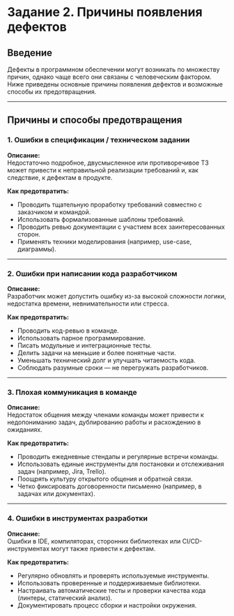 # Задание 2. Причины появления дефектов

## Введение

Дефекты в программном обеспечении могут возникать по множеству причин, однако чаще всего они связаны с человеческим фактором. Ниже приведены основные причины появления дефектов и возможные способы их предотвращения.

---

## Причины и способы предотвращения

### 1. Ошибки в спецификации / техническом задании

**Описание:**  
Недостаточно подробное, двусмысленное или противоречивое ТЗ может привести к неправильной реализации требований и, как следствие, к дефектам в продукте.

**Как предотвратить:**

- Проводить тщательную проработку требований совместно с заказчиком и командой.
- Использовать формализованные шаблоны требований.
- Проводить ревью документации с участием всех заинтересованных сторон.
- Применять техники моделирования (например, use-case, диаграммы).

---

### 2. Ошибки при написании кода разработчиком

**Описание:**  
Разработчик может допустить ошибку из-за высокой сложности логики, недостатка времени, невнимательности или стресса.

**Как предотвратить:**

- Проводить код-ревью в команде.
- Использовать парное программирование.
- Писать модульные и интеграционные тесты.
- Делить задачи на меньшие и более понятные части.
- Уменьшать технический долг и улучшать читаемость кода.
- Соблюдать разумные сроки — не перегружать разработчиков.

---

### 3. Плохая коммуникация в команде

**Описание:**  
Недостаток общения между членами команды может привести к недопониманию задач, дублированию работы и расхождению в ожиданиях.

**Как предотвратить:**

- Проводить ежедневные стендапы и регулярные встречи команды.
- Использовать единые инструменты для постановки и отслеживания задач (например, Jira, Trello).
- Поощрять культуру открытого общения и обратной связи.
- Четко фиксировать договоренности письменно (например, в задачах или документах).

---

### 4. Ошибки в инструментах разработки

**Описание:**  
Ошибки в IDE, компиляторах, сторонних библиотеках или CI/CD-инструментах могут также привести к дефектам.

**Как предотвратить:**

- Регулярно обновлять и проверять используемые инструменты.
- Использовать проверенные и поддерживаемые библиотеки.
- Настраивать автоматические тесты и проверки качества кода (линтеры, статический анализ).
- Документировать процесс сборки и настройки окружения.

